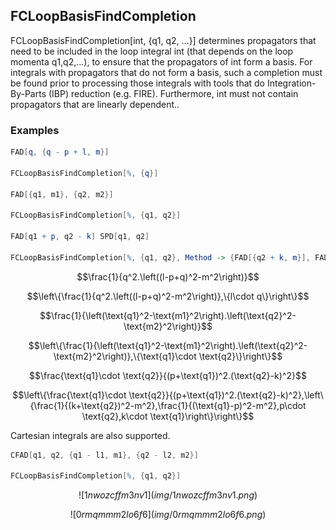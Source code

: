 ##  FCLoopBasisFindCompletion 

FCLoopBasisFindCompletion[int, {q1, q2, ...}] determines propagators that need to be included in the loop integral int (that depends on the loop momenta q1,q2,...), to ensure that the propagators of int form a basis. For integrals with propagators that do not form a basis, such a completion must be found prior to processing those integrals with tools that do Integration-By-Parts (IBP) reduction (e.g. FIRE). Furthermore, int must not contain propagators that are linearly dependent..

###  Examples 

```mathematica
FAD[q, {q - p + l, m}] 
 
FCLoopBasisFindCompletion[%, {q}] 
 
FAD[{q1, m1}, {q2, m2}] 
 
FCLoopBasisFindCompletion[%, {q1, q2}] 
 
FAD[q1 + p, q2 - k] SPD[q1, q2] 
 
FCLoopBasisFindCompletion[%, {q1, q2}, Method -> {FAD[{q2 + k, m}], FAD[{q1 - p, m}], SPD[p, q2], SPD[k, q1]}]
```

$$\frac{1}{q^2.\left((l-p+q)^2-m^2\right)}$$

$$\left\{\frac{1}{q^2.\left((l-p+q)^2-m^2\right)},\{l\cdot q\}\right\}$$

$$\frac{1}{\left(\text{q1}^2-\text{m1}^2\right).\left(\text{q2}^2-\text{m2}^2\right)}$$

$$\left\{\frac{1}{\left(\text{q1}^2-\text{m1}^2\right).\left(\text{q2}^2-\text{m2}^2\right)},\{\text{q1}\cdot \text{q2}\}\right\}$$

$$\frac{\text{q1}\cdot \text{q2}}{(p+\text{q1})^2.(\text{q2}-k)^2}$$

$$\left\{\frac{\text{q1}\cdot \text{q2}}{(p+\text{q1})^2.(\text{q2}-k)^2},\left\{\frac{1}{(k+\text{q2})^2-m^2},\frac{1}{(\text{q1}-p)^2-m^2},p\cdot \text{q2},k\cdot \text{q1}\right\}\right\}$$

Cartesian integrals are also supported.

```mathematica
CFAD[q1, q2, {q1 - l1, m1}, {q2 - l2, m2}] 
 
FCLoopBasisFindCompletion[%, {q1, q2}]
```

$$![1nwozcffm3nv1](img/1nwozcffm3nv1.png)$$

$$![0rmqmmm2lo6f6](img/0rmqmmm2lo6f6.png)$$